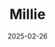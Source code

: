 ---  
layout: startup_page  
title: "Millie"  
id: "millieclinic.com"  
permalink: "/milliemillieclinic.com02262025/"  
website: "https://www.millieclinic.com/"  
funding_round: "Series A"  
funding_amount: "$12M"  
investors: "Foreground Capital, TMV, Pivotal Ventures"  
about: "Millie is a California-based maternity clinic offering maternity and gynecology care, postpartum coaching, mental health care, and nutrition counseling. It combines in-person care at its clinics with virtual visits, remote monitoring, and a proprietary app, utilizing AI-enabled workflows to collaborate with payors and health system partners."  
markets: "Healthtech, Medical, Women's"  
hq: "Berkeley, California, United States"  
founded_year: "2019"  
linkedin: "https://www.linkedin.com/company/millieclinic"  
twitter: "https://twitter.com/millieclinic"  
instagram: ""  
facebook: "https://www.facebook.com/people/Millie-Inc/100067132994409/"  
crunchbase: "https://www.crunchbase.com/organization/millie-aae8"  
pitchbook: "https://pitchbook.com/profiles/company/507135-61"  

date_display: "26-Feb-2025"  
date: "2025-02-26"

# SEO Optimization  
meta_title: "Millie - Series A Funding ($12M)"  
meta_description: "Millie, Millie is a California-based maternity clinic offering maternity and gynecology care, postpartum coaching, mental health care, and nutrition counselin..."  
meta_keywords: "Millie, Healthtech, Medical, Women's, Series A funding"  
canonical_url: "https://startup.projectstartups.com/milliemillieclinic.com02262025/"  
---